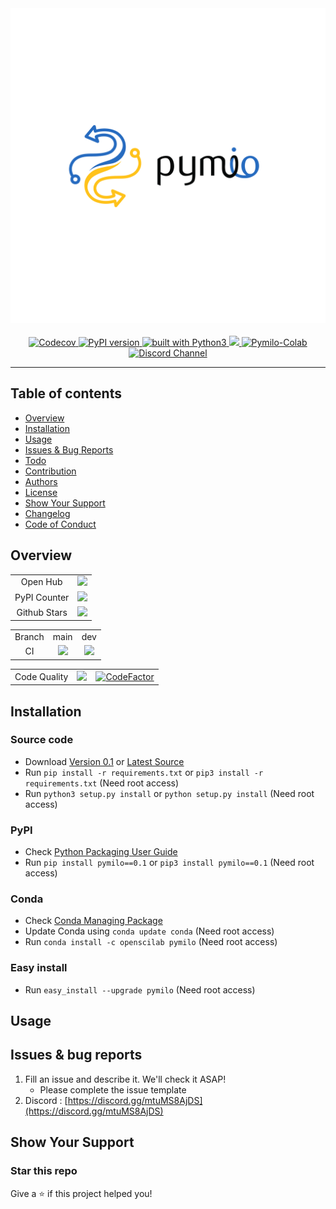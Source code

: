 <div align="center">
    <img src="https://github.com/openscilab/pymilo/raw/main/otherfiles/logo.png" width="550">
    <br/>
    <br/>
    <a href="https://codecov.io/gh/openscilab/pymilo">
        <img src="https://codecov.io/gh/openscilab/pymilo/branch/main/graph/badge.svg" alt="Codecov"/>
    </a>
    <a href="https://badge.fury.io/py/pymilo">
        <img src="https://badge.fury.io/py/pymilo.svg" alt="PyPI version" height="18">
    </a>
    <a href="https://www.python.org/">
        <img src="https://img.shields.io/badge/built%20with-Python3-green.svg" alt="built with Python3">
    </a>
    <a href="https://anaconda.org/openscilab/pymilo">
        <img src="https://anaconda.org/openscilab/pymilo/badges/version.svg">
    </a>
    <a href="https://colab.research.google.com/github/openscilab/pymilo/blob/main">
        <img src="https://colab.research.google.com/assets/colab-badge.svg" alt="Pymilo-Colab"/>
    </a>
    <a href="https://discord.gg/mtuMS8AjDS">
        <img src="https://img.shields.io/discord/1064533716615049236.svg" alt="Discord Channel">
    </a>
</div>

----------

## Table of contents

* [Overview](https://github.com/openscilab/pymilo#overview)
* [Installation](https://github.com/openscilab/pymilo#installation)
* [Usage](https://github.com/openscilab/pymilo#usage)
* [Issues & Bug Reports](https://github.com/openscilab/pymilo#issues--bug-reports)
* [Todo](https://github.com/openscilab/pymilo/blob/main/TODO.md)
* [Contribution](https://github.com/openscilab/pymilo/blob/main/.github/CONTRIBUTING.md)
* [Authors](https://github.com/openscilab/pymilo/blob/main/AUTHORS.md)
* [License](https://github.com/openscilab/pymilo/blob/main/LICENSE)
* [Show Your Support](https://github.com/openscilab/pymilo#show-your-support)
* [Changelog](https://github.com/openscilab/pymilo/blob/main/CHANGELOG.md)
* [Code of Conduct](https://github.com/openscilab/pymilo/blob/main/.github/CODE_OF_CONDUCT.md)


## Overview
<div align="center">
    <table>
        <tr>
            <td align="center">Open Hub</td>
            <td align="center">
                <a href="https://www.openhub.net/p/pymilo">
                    <img src="https://www.openhub.net/p/pymilo/widgets/project_thin_badge.gif">
                </a>
            </td>
        </tr>
        <tr>
            <td align="center">PyPI Counter</td>
            <td align="center">
                <a href="http://pepy.tech/project/pymilo">
                    <img src="http://pepy.tech/badge/pymilo">
                </a>
            </td>
        </tr>
        <tr>
            <td align="center">Github Stars</td>
            <td align="center">
                <a href="https://github.com/openscilab/pymilo">
                    <img src="https://img.shields.io/github/stars/openscilab/pymilo.svg?style=social&label=Stars">
                </a>
            </td>
        </tr>
    </table>
    <table>
        <tr> 
            <td align="center">Branch</td>
            <td align="center">main</td>
            <td align="center">dev</td>
        </tr>
        <tr>
            <td align="center">CI</td>
            <td align="center">
                <img src="https://github.com/openscilab/pymilo/workflows/CI/badge.svg?branch=main">
            </td>
            <td align="center">
                <img src="https://github.com/openscilab/pymilo/workflows/CI/badge.svg?branch=dev">
                </td>
        </tr>
    </table>
    <table>
        <tr> 
            <td align="center">Code Quality</td>
            <td align="center">
                <a class="badge-align" href="https://www.codacy.com/app/openscilab/pymilo?utm_source=github.com&amp;utm_medium=referral&amp;utm_content=openscilab/pymilo&amp;utm_campaign=Badge_Grade">
                    <img src="https://api.codacy.com/project/badge/Grade/5d9463998a0040d09afc2b80c389365c"/>
                </a>
            </td>
            <td align="center">
                <a href="https://www.codefactor.io/repository/github/openscilab/pymilo/overview/dev">
                    <img src="https://www.codefactor.io/repository/github/openscilab/pymilo/badge/dev" alt="CodeFactor"/>
                </a>
            </td>
        </tr>
    </table>
</div>

## Installation

### Source code
- Download [Version 0.1](https://github.com/openscilab/pymilo/archive/v0.1.zip) or [Latest Source](https://github.com/openscilab/pymilo/archive/dev.zip)
- Run `pip install -r requirements.txt` or `pip3 install -r requirements.txt` (Need root access)
- Run `python3 setup.py install` or `python setup.py install` (Need root access)

### PyPI

- Check [Python Packaging User Guide](https://packaging.python.org/installing/)
- Run `pip install pymilo==0.1` or `pip3 install pymilo==0.1` (Need root access)

### Conda

- Check [Conda Managing Package](https://conda.io/)
- Update Conda using `conda update conda` (Need root access)
- Run `conda install -c openscilab pymilo` (Need root access)

### Easy install

- Run `easy_install --upgrade pymilo` (Need root access)


## Usage


## Issues & bug reports

1. Fill an issue and describe it. We'll check it ASAP!
    - Please complete the issue template
2. Discord : [https://discord.gg/mtuMS8AjDS](https://discord.gg/mtuMS8AjDS)


## Show Your Support


### Star this repo

Give a ⭐️ if this project helped you!

